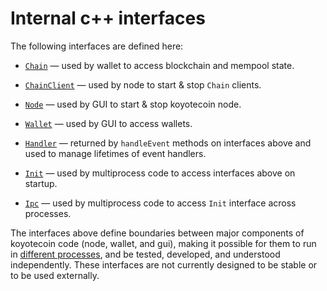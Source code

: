 # Internal c++ interfaces

The following interfaces are defined here:

* [`Chain`](chain.h) — used by wallet to access blockchain and mempool state.

* [`ChainClient`](chain.h) — used by node to start & stop `Chain` clients.

* [`Node`](node.h) — used by GUI to start & stop koyotecoin node.

* [`Wallet`](wallet.h) — used by GUI to access wallets.

* [`Handler`](handler.h) — returned by `handleEvent` methods on interfaces above and used to manage lifetimes of event handlers.

* [`Init`](init.h) — used by multiprocess code to access interfaces above on startup.

* [`Ipc`](ipc.h) — used by multiprocess code to access `Init` interface across processes.

The interfaces above define boundaries between major components of koyotecoin code (node, wallet, and gui), making it possible for them to run in [different processes](../../doc/multiprocess.md), and be tested, developed, and understood independently. These interfaces are not currently designed to be stable or to be used externally.

